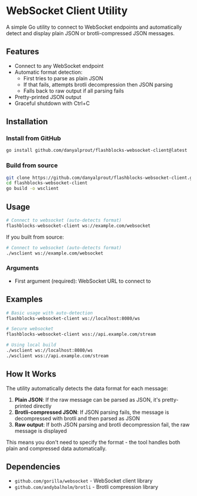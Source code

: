 # WebSocket Client Utility

A simple Go utility to connect to WebSocket endpoints and automatically detect and display plain JSON or brotli-compressed JSON messages.

## Features

- Connect to any WebSocket endpoint
- Automatic format detection:
  - First tries to parse as plain JSON
  - If that fails, attempts brotli decompression then JSON parsing
  - Falls back to raw output if all parsing fails
- Pretty-printed JSON output
- Graceful shutdown with Ctrl+C

## Installation

### Install from GitHub

```bash
go install github.com/danyalprout/flashblocks-websocket-client@latest
```

### Build from source

```bash
git clone https://github.com/danyalprout/flashblocks-websocket-client.git
cd flashblocks-websocket-client
go build -o wsclient
```

## Usage

```bash
# Connect to websocket (auto-detects format)
flashblocks-websocket-client ws://example.com/websocket
```

If you built from source:

```bash
# Connect to websocket (auto-detects format)
./wsclient ws://example.com/websocket
```

### Arguments

- First argument (required): WebSocket URL to connect to

## Examples

```bash
# Basic usage with auto-detection
flashblocks-websocket-client ws://localhost:8080/ws

# Secure websocket
flashblocks-websocket-client wss://api.example.com/stream

# Using local build
./wsclient ws://localhost:8080/ws
./wsclient wss://api.example.com/stream
```

## How It Works

The utility automatically detects the data format for each message:

1. **Plain JSON**: If the raw message can be parsed as JSON, it's pretty-printed directly
2. **Brotli-compressed JSON**: If JSON parsing fails, the message is decompressed with brotli and then parsed as JSON
3. **Raw output**: If both JSON parsing and brotli decompression fail, the raw message is displayed

This means you don't need to specify the format - the tool handles both plain and compressed data automatically.

## Dependencies

- `github.com/gorilla/websocket` - WebSocket client library
- `github.com/andybalholm/brotli` - Brotli compression library 